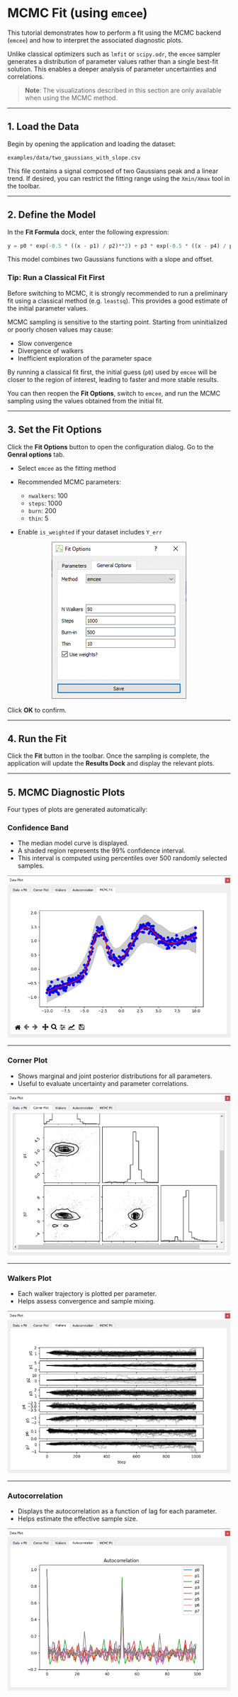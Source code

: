 # MCMC Fit (using `emcee`)

This tutorial demonstrates how to perform a fit using the MCMC backend (`emcee`) and how to interpret the associated diagnostic plots.

Unlike classical optimizers such as `lmfit` or `scipy.odr`, the `emcee` sampler generates a distribution of parameter values rather than a single best-fit solution. This enables a deeper analysis of parameter uncertainties and correlations.

> **Note**: The visualizations described in this section are only available when using the MCMC method.

---

## 1. Load the Data

Begin by opening the application and loading the dataset:

```
examples/data/two_gaussians_with_slope.csv
```

This file contains a signal composed of two Gaussians peak and a linear trend.
If desired, you can restrict the fitting range using the `Xmin/Xmax` tool in the toolbar.

---

## 2. Define the Model

In the **Fit Formula** dock, enter the following expression:

```python
y = p0 * exp(-0.5 * ((x - p1) / p2)**2) + p3 * exp(-0.5 * ((x - p4) / p5)**2) + p6 * x + p7
```

This model combines two Gaussians functions with a slope and offset.



### Tip: Run a Classical Fit First

Before switching to MCMC, it is strongly recommended to run a preliminary fit using a classical method (e.g. `leastsq`). This provides a good estimate of the initial parameter values.

MCMC sampling is sensitive to the starting point. Starting from uninitialized or poorly chosen values may cause:

* Slow convergence
* Divergence of walkers
* Inefficient exploration of the parameter space

By running a classical fit first, the initial guess (`p0`) used by `emcee` will be closer to the region of interest, leading to faster and more stable results.

You can then reopen the **Fit Options**, switch to `emcee`, and run the MCMC sampling using the values obtained from the initial fit.

---

## 3. Set the Fit Options

Click the **Fit Options** button to open the configuration dialog. Go to the **Genral options** tab.

* Select `emcee` as the fitting method
* Recommended MCMC parameters:

  * `nwalkers`: 100
  * `steps`: 1000
  * `burn`: 200
  * `thin`: 5
* Enable `is_weighted` if your dataset includes `Y_err`

<p align="center">
  <img src="/images/tuto_mcmc/tuto_mcmc_general_options.png" alt="general options"  />
</p>

Click **OK** to confirm.

---

## 4. Run the Fit

Click the **Fit** button in the toolbar.
Once the sampling is complete, the application will update the **Results Dock** and display the relevant plots.

---

## 5. MCMC Diagnostic Plots

Four types of plots are generated automatically:

### Confidence Band

* The median model curve is displayed.
* A shaded region represents the 99% confidence interval.
* This interval is computed using percentiles over 500 randomly selected samples.

<p align="center">
  <img src="/images/tuto_mcmc/tuto_mcmc_99.png" alt="Confidence band" />
</p>

---

### Corner Plot

* Shows marginal and joint posterior distributions for all parameters.
* Useful to evaluate uncertainty and parameter correlations.

<p align="center">
  <img src="/images/tuto_mcmc/tuto_mcmc_corners.png" alt="Corner plot" />
</p>

---

### Walkers Plot

* Each walker trajectory is plotted per parameter.
* Helps assess convergence and sample mixing.

<p align="center">
  <img src="/images/tuto_mcmc/tuto_mcmc_walkers.png" alt="Walkers plot" />
</p>

---

### Autocorrelation

* Displays the autocorrelation as a function of lag for each parameter.
* Helps estimate the effective sample size.

<p align="center">
  <img src="/images/tuto_mcmc/tuto_mcmc_autoco.png" alt="Autocorrelation plot" />
</p>

